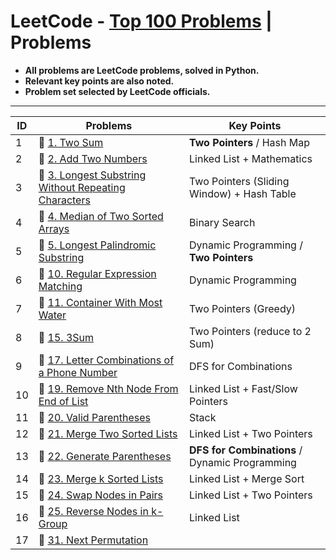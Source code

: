 # LeetCode - [Top 100 Problems](https://leetcode.com/problemset/all/?listId=79h8rn6&page=1) | Problems
- **All problems are LeetCode problems, solved in Python.**
- **Relevant key points are also noted.**
- **Problem set selected by LeetCode officials.**

---

| ID | Problems | Key Points |
| --- | ------------- | ------------- |
| 1 | :green_book: [1. Two Sum](https://leetcode.com/problems/two-sum/)  | **Two Pointers** / Hash Map
| 2 | :orange_book: [2. Add Two Numbers](https://leetcode.com/problems/add-two-numbers/) | Linked List + Mathematics
| 3 | :orange_book: [3. Longest Substring Without Repeating Characters](https://leetcode.com/problems/longest-substring-without-repeating-characters/) | Two Pointers (Sliding Window) + Hash Table
| 4 | :closed_book: [4. Median of Two Sorted Arrays](https://leetcode.com/problems/median-of-two-sorted-arrays/) | Binary Search
| 5 | :orange_book: [5. Longest Palindromic Substring](https://leetcode.com/problems/longest-palindromic-substring/) | Dynamic Programming / **Two Pointers**
| 6 | :closed_book: [10. Regular Expression Matching](https://leetcode.com/problems/regular-expression-matching/) | Dynamic Programming
| 7 | :orange_book: [11. Container With Most Water](https://leetcode.com/problems/container-with-most-water/) | Two Pointers (Greedy)
| 8 | :orange_book: [15. 3Sum](https://leetcode.com/problems/3sum/) | Two Pointers (reduce to 2 Sum)
| 9 | :orange_book: [17. Letter Combinations of a Phone Number](https://leetcode.com/problems/letter-combinations-of-a-phone-number/) | DFS for Combinations
| 10 | :orange_book: [19. Remove Nth Node From End of List](https://leetcode.com/problems/remove-nth-node-from-end-of-list/) | Linked List + Fast/Slow Pointers
| 11 | :green_book: [20. Valid Parentheses](https://leetcode.com/problems/valid-parentheses/) | Stack
| 12 | :green_book: [21. Merge Two Sorted Lists](https://leetcode.com/problems/merge-two-sorted-lists/) | Linked List + Two Pointers
| 13 | :orange_book: [22. Generate Parentheses](https://leetcode.com/problems/generate-parentheses/) | **DFS for Combinations** / Dynamic Programming
| 14 | :closed_book: [23. Merge k Sorted Lists](https://leetcode.com/problems/merge-k-sorted-lists/) | Linked List + Merge Sort
| 15 | :orange_book: [24. Swap Nodes in Pairs](https://leetcode.com/problems/swap-nodes-in-pairs/) | Linked List + Two Pointers
| 16 | :closed_book: [25. Reverse Nodes in k-Group](https://leetcode.com/problems/reverse-nodes-in-k-group/) | Linked List
| 17 | :orange_book: [31. Next Permutation](https://leetcode.com/problems/next-permutation/) | 
